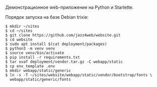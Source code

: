 Демонстрационное web-приложение на Python и Starlette.

Порядок запуска на базе Debian trixie:

```
$ mkdir ~/sites
$ cd ~/sites
$ git clone https://github.com/jazz4web/website.git
$ cd website
$ sudo apt install $(cat deployment/packages)
$ python3 -m venv venv
$ source venv/bin/activate
$ pip install -r requirements.txt
$ tar xvaf deployment/vendor.tar.gz -C webapp/static
$ cp env_template .env
$ mkdir webapp/static/generic
$ ln -s -T ~/sites/website/webapp/static/vendor/bootstrap/fonts \
  webapp/static/generic/fonts
```

